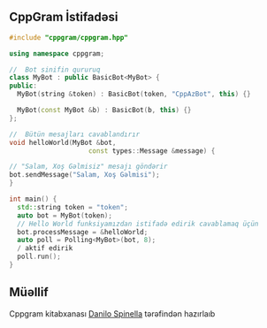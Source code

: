 ## CppGram İstifadəsi

~~~c++ c
#include "cppgram/cppgram.hpp"

using namespace cppgram;

//  Bot sinifin qururuq
class MyBot : public BasicBot<MyBot> {
public:
  MyBot(string &token) : BasicBot(token, "CppAzBot", this) {}

  MyBot(const MyBot &b) : BasicBot(b, this) {}
};

//  Bütün mesajları cavablandırır
void helloWorld(MyBot &bot,
                    const types::Message &message) {

// "Salam, Xoş Gəlmisiz" mesajı göndərir
bot.sendMessage("Salam, Xoş Gəlmisi");
}

int main() {
  std::string token = "token";
  auto bot = MyBot(token);
  // Hello World funksiyamızdan istifadə edirik cavablamaq üçün
  bot.processMessage = &helloWorld;
  auto poll = Polling<MyBot>(bot, 8);
  / aktif edirik
  poll.run();
}
~~~
## Müəllif

Cppgram kitabxanası [Danilo Spinella](github.com/DanySpin97) tərəfindən hazırlaıb
